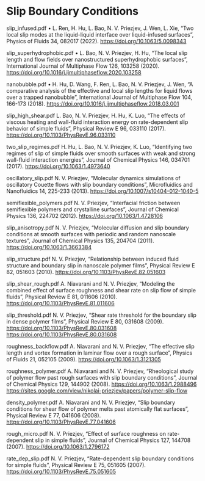 # Slip Boundary Conditions

slip_infused.pdf
•	L. Ren, H. Hu, L. Bao, N. V. Priezjev, J. Wen, L. Xie, “Two local slip modes at the liquid-liquid interface over liquid-infused surfaces”, Physics of Fluids 34, 082017 (2022). https://doi.org/10.1063/5.0098343

slip_superhydrophobic.pdf
•	L. Bao, N. V. Priezjev, H. Hu, “The local slip length and flow fields over nanostructured superhydrophobic surfaces”, International Journal of Multiphase Flow 126, 103258 (2020). https://doi.org/10.1016/j.ijmultiphaseflow.2020.103258

nanobubble.pdf
•	H. Hu, D. Wang, F. Ren, L. Bao, N. V. Priezjev, J. Wen, “A comparative analysis of the effective and local slip lengths for liquid flows over a trapped nanobubble”, International Journal of Multiphase Flow 104, 166-173 (2018). https://doi.org/10.1016/j.ijmultiphaseflow.2018.03.001

slip_high_shear.pdf
L. Bao, N. V. Priezjev, H. Hu, K. Luo, “The effects of viscous heating and wall-fluid interaction energy on rate-dependent slip behavior of simple fluids”, Physical Review E 96, 033110 (2017). https://doi.org/10.1103/PhysRevE.96.033110

two_slip_regimes.pdf
H. Hu, L. Bao, N. V. Priezjev, K. Luo, “Identifying two regimes of slip of simple fluids over smooth surfaces with weak and strong wall-fluid interaction energies”, Journal of Chemical Physics 146, 034701 (2017). https://doi.org/10.1063/1.4973640

oscillatory_slip.pdf
N. V. Priezjev, “Molecular dynamics simulations of oscillatory Couette flows with slip boundary conditions”, Microfluidics and Nanofluidics 14, 225-233 (2013). https://doi.org/10.1007/s10404-012-1040-5

semiflexible_polymers.pdf
N. V. Priezjev, “Interfacial friction between semiflexible polymers and crystalline surfaces”, Journal of Chemical Physics 136, 224702 (2012). https://doi.org/10.1063/1.4728106

slip_anisotropy.pdf
N. V. Priezjev, “Molecular diffusion and slip boundary conditions at smooth surfaces with periodic and random nanoscale textures”, Journal of Chemical Physics 135, 204704 (2011).  https://doi.org/10.1063/1.3663384

slip_structure.pdf
N. V. Priezjev, “Relationship between induced fluid structure and boundary slip in nanoscale polymer films”, Physical Review E 82, 051603 (2010). https://doi.org/10.1103/PhysRevE.82.051603

slip_shear_rough.pdf
A. Niavarani and N. V. Priezjev, “Modeling the combined effect of surface roughness and shear rate on slip flow of simple fluids”, Physical Review E 81, 011606 (2010). https://doi.org/10.1103/PhysRevE.81.011606

slip_threshold.pdf
N. V. Priezjev, “Shear rate threshold for the boundary slip in dense polymer films”, Physical Review E 80, 031608 (2009). https://doi.org/10.1103/PhysRevE.80.031608
https://doi.org/10.1103/PhysRevE.80.031608

roughness_backflow.pdf
A. Niavarani and N. V. Priezjev, “The effective slip length and vortex formation in laminar flow over a rough surface”, Physics of Fluids 21, 052105 (2009). https://doi.org/10.1063/1.3121305

roughness_polymer.pdf
A. Niavarani and N. V. Priezjev, “Rheological study of polymer flow past rough surfaces with slip boundary conditions”, Journal of Chemical Physics 129, 144902 (2008). https://doi.org/10.1063/1.2988496  https://sites.google.com/view/nikolai-priezjev/papers/polymer-slip-flow

density_polymer.pdf
A. Niavarani and N. V. Priezjev, “Slip boundary conditions for shear flow of polymer melts past atomically flat surfaces”, Physical Review E 77, 041606 (2008). https://doi.org/10.1103/PhysRevE.77.041606

rough_micro.pdf
N. V. Priezjev, “Effect of surface roughness on rate-dependent slip in simple fluids”, Journal of Chemical Physics 127, 144708 (2007). https://doi.org/10.1063/1.2796172

rate_dep_slip.pdf
N. V. Priezjev, “Rate-dependent slip boundary conditions for simple fluids”, Physical Review E 75, 051605 (2007). https://doi.org/10.1103/PhysRevE.75.051605























